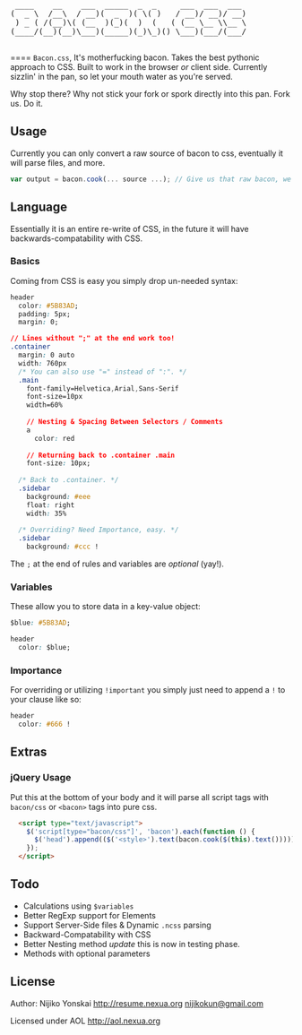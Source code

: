 <pre>
 ____    __    ___  _____  _  _     ___  ___  ___ 
(  _ \  /__\  / __)(  _  )( \( )   / __)/ __)/ __)
 ) _ ( /(__)\( (__  )(_)(  )  (   ( (__ \__ \\__ \
(____/(__)(__)\___)(_____)(_)\_)() \___)(___/(___/

</pre>
====
`Bacon.css`, It's motherfucking bacon. Takes the best pythonic approach to CSS. 
Built to work in the browser *or* client side. Currently sizzlin' in the pan, so let your mouth water as you're served.

Why stop there? Why not stick your fork or spork directly into this pan. Fork us. Do it.

## Usage
Currently you can only convert a raw source of bacon to css, eventually it will parse files, and more.

``` js
var output = bacon.cook(... source ...); // Give us that raw bacon, we'll serve it up nice, and hot.
```

## Language
Essentially it is an entire re-write of CSS, in the future it will have backwards-compatability with CSS.

### Basics
Coming from CSS is easy you simply drop un-needed syntax:

``` css
header
  color: #5B83AD;
  padding: 5px;
  margin: 0;

// Lines without ";" at the end work too!
.container
  margin: 0 auto
  width: 760px
  /* You can also use "=" instead of ":". */
  .main
    font-family=Helvetica,Arial,Sans-Serif
    font-size=10px
    width=60%
    
    // Nesting & Spacing Between Selectors / Comments
    a
      color: red
    
    // Returning back to .container .main
    font-size: 10px;
  
  /* Back to .container. */
  .sidebar
    background: #eee
    float: right
    width: 35%
    
  /* Overriding? Need Importance, easy. */
  .sidebar
    background: #ccc !
```

The `;` at the end of rules and variables are *optional* (yay!).

### Variables
These allow you to store data in a key-value object:

``` css
$blue: #5B83AD;

header
  color: $blue;
```

### Importance
For overriding or utilizing `!important` you simply just need to append a `!` to your clause like so:

``` css
header
  color: #666 !
```

## Extras

### jQuery Usage

Put this at the bottom of your body and it will parse all script tags with `bacon/css` or `<bacon>` tags into pure css.

``` html
  <script type="text/javascript">
    $('script[type="bacon/css"]', 'bacon').each(function () {
      $('head').append(($('<style>').text(bacon.cook($(this).text()))));
    });
  </script>
```

## Todo
- Calculations using `$variables`
- Better RegExp support for Elements
- Support Server-Side files & Dynamic `.ncss` parsing
- Backward-Compatability with CSS
- Better Nesting method *update* this is now in testing phase.
- Methods with optional parameters

## License
Author: Nijiko Yonskai <http://resume.nexua.org> <nijikokun@gmail.com>

Licensed under AOL <http://aol.nexua.org>